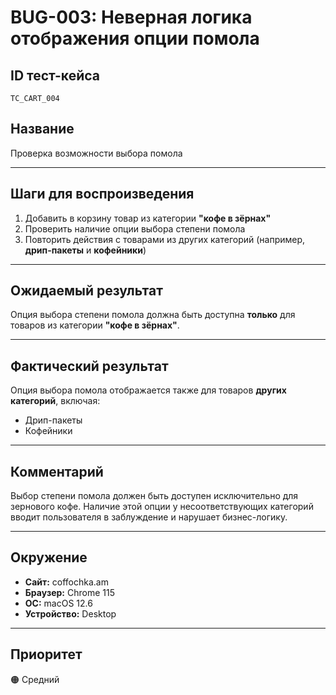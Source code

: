 # BUG-003: Неверная логика отображения опции помола

## ID тест-кейса
`TC_CART_004`

## Название
Проверка возможности выбора помола

---

## Шаги для воспроизведения
1. Добавить в корзину товар из категории **"кофе в зёрнах"**
2. Проверить наличие опции выбора степени помола
3. Повторить действия с товарами из других категорий (например, **дрип-пакеты** и **кофейники**)

---

## Ожидаемый результат
Опция выбора степени помола должна быть доступна **только** для товаров из категории **"кофе в зёрнах"**.

---

## Фактический результат
Опция выбора помола отображается также для товаров **других категорий**, включая:
- Дрип-пакеты
- Кофейники

---

## Комментарий
Выбор степени помола должен быть доступен исключительно для зернового кофе. Наличие этой опции у несоответствующих категорий вводит пользователя в заблуждение и нарушает бизнес-логику.

---

## Окружение
- **Сайт:** coffochka.am  
- **Браузер:** Chrome 115  
- **ОС:** macOS 12.6  
- **Устройство:** Desktop

---

## Приоритет
🟠 Средний
